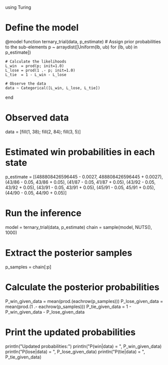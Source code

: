 using Turing

# Define the model
@model function ternary_trial(data, p_estimate)
    # Assign prior probabilities to the sub-elements
    p ~ arraydist([Uniform(lb, ub) for (lb, ub) in p_estimate])

    # Calculate the likelihoods
    L_win  = prod(p; init=1.0)
    L_lose = prod(1 .- p; init=1.0)
    L_tie  = 1 - L_win - L_lose

    # Observe the data
    data ~ Categorical([L_win, L_lose, L_tie])
end

# Observed data
data = [fill(1, 38); fill(2, 84); fill(3, 5)]

# Estimated win probabilities in each state
p_estimate = [(488808426596445 - 0.0027, 488808426596445 + 0.0027),
              (43/86 - 0.05, 43/86 + 0.05),
              (41/87 - 0.05, 41/87 + 0.05),
              (43/92 - 0.05, 43/92 + 0.05),
              (43/91 - 0.05, 43/91 + 0.05),
              (45/91 - 0.05, 45/91 + 0.05),
              (44/90 - 0.05, 44/90 + 0.05)]

# Run the inference
model = ternary_trial(data, p_estimate)
chain = sample(model, NUTS(), 1000)

# Extract the posterior samples
p_samples = chain[:p]

# Calculate the posterior probabilities
P_win_given_data  = mean(prod.(eachrow(p_samples)))
P_lose_given_data = mean(prod.(1 .- eachrow(p_samples)))
P_tie_given_data  = 1 - P_win_given_data - P_lose_given_data

# Print the updated probabilities
println("Updated probabilities:")
println("P(win|data)  = ", P_win_given_data)
println("P(lose|data) = ", P_lose_given_data)
println("P(tie|data)  = ", P_tie_given_data)
